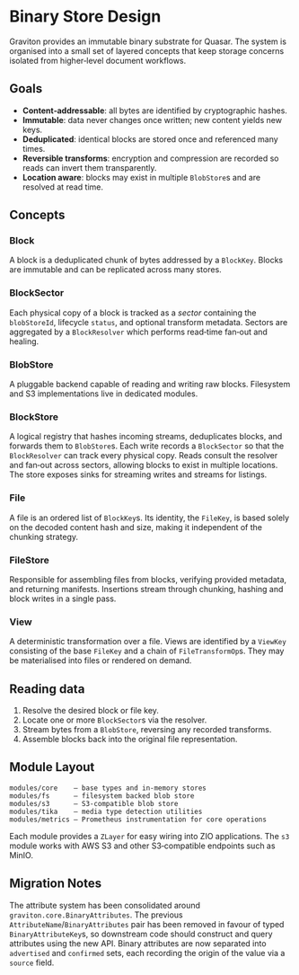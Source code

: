 # Binary Store Design

Graviton provides an immutable binary substrate for Quasar.  The system is
organised into a small set of layered concepts that keep storage concerns
isolated from higher‑level document workflows.

## Goals

- **Content‑addressable**: all bytes are identified by cryptographic hashes.
- **Immutable**: data never changes once written; new content yields new keys.
- **Deduplicated**: identical blocks are stored once and referenced many times.
- **Reversible transforms**: encryption and compression are recorded so reads
  can invert them transparently.
- **Location aware**: blocks may exist in multiple `BlobStore`s and are resolved
  at read time.

## Concepts

### Block
A block is a deduplicated chunk of bytes addressed by a `BlockKey`.  Blocks are
immutable and can be replicated across many stores.

### BlockSector
Each physical copy of a block is tracked as a *sector* containing the
`blobStoreId`, lifecycle `status`, and optional transform metadata.  Sectors are
aggregated by a `BlockResolver` which performs read‑time fan‑out and healing.

### BlobStore
A pluggable backend capable of reading and writing raw blocks.  Filesystem and
S3 implementations live in dedicated modules.

### BlockStore
A logical registry that hashes incoming streams, deduplicates blocks, and
forwards them to `BlobStore`s.  Each write records a `BlockSector` so that the
`BlockResolver` can track every physical copy.  Reads consult the resolver and
fan‑out across sectors, allowing blocks to exist in multiple locations.  The
store exposes sinks for streaming writes and streams for listings.

### File
A file is an ordered list of `BlockKey`s.  Its identity, the `FileKey`, is based
solely on the decoded content hash and size, making it independent of the
chunking strategy.

### FileStore
Responsible for assembling files from blocks, verifying provided metadata, and
returning manifests.  Insertions stream through chunking, hashing and block
writes in a single pass.

### View
A deterministic transformation over a file.  Views are identified by a
`ViewKey` consisting of the base `FileKey` and a chain of `FileTransformOp`s.
They may be materialised into files or rendered on demand.

## Reading data

1. Resolve the desired block or file key.
2. Locate one or more `BlockSector`s via the resolver.
3. Stream bytes from a `BlobStore`, reversing any recorded transforms.
4. Assemble blocks back into the original file representation.

## Module Layout

```
modules/core    – base types and in‑memory stores
modules/fs      – filesystem backed blob store
modules/s3      – S3‑compatible blob store
modules/tika    – media type detection utilities
modules/metrics – Prometheus instrumentation for core operations
```

Each module provides a `ZLayer` for easy wiring into ZIO applications. The `s3`
module works with AWS S3 and other S3‑compatible endpoints such as MinIO.

## Migration Notes

The attribute system has been consolidated around `graviton.core.BinaryAttributes`.
The previous `AttributeName`/`BinaryAttributes` pair has been removed in favour of
typed `BinaryAttributeKey`s, so downstream code should construct and query
attributes using the new API. Binary attributes are now separated into
`advertised` and `confirmed` sets, each recording the origin of the value via a
`source` field.

